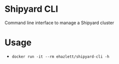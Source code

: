 # Shipyard CLI
Command line interface to manage a Shipyard cluster

# Usage

* `docker run -it --rm ehazlett/shipyard-cli -h`
